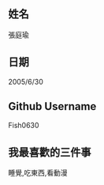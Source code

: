 姓名
----
張庭瑜

日期
----
2005/6/30

Github Username
---------------
Fish0630

我最喜歡的三件事
---------------
睡覺,吃東西,看動漫
